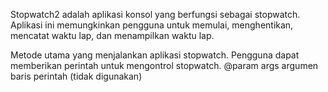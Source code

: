 Stopwatch2 adalah aplikasi konsol yang berfungsi sebagai stopwatch.
Aplikasi ini memungkinkan pengguna untuk memulai, menghentikan,
mencatat waktu lap, dan menampilkan waktu lap.

Metode utama yang menjalankan aplikasi stopwatch.
Pengguna dapat memberikan perintah untuk mengontrol stopwatch.
@param args argumen baris perintah (tidak digunakan)
